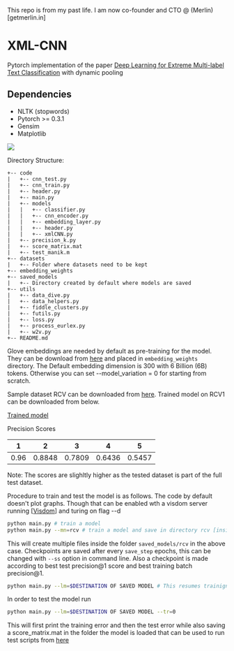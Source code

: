 This repo is from my past life. I am now co-founder and CTO @ (Merlin)[getmerlin.in]

# XML-CNN
  Pytorch implementation of the paper [Deep Learning for Extreme Multi-label Text Classification](http://nyc.lti.cs.cmu.edu/yiming/Publications/jliu-sigir17.pdf) with dynamic pooling

## Dependencies

* NLTK (stopwords)
* Pytorch >= 0.3.1
* Gensim
* Matplotlib

![](cnn.jpg)

Directory Structure:

```
+-- code
|   +-- cnn_test.py  
|   +-- cnn_train.py
|   +-- header.py
|   +-- main.py
|   +-- models
|   |   +-- classifier.py
|   |   +-- cnn_encoder.py
|   |   +-- embedding_layer.py
|   |   +-- header.py
|   |   +-- xmlCNN.py
|   +-- precision_k.py
|   +-- score_matrix.mat
|   +-- test_manik.m
+-- datasets
|   +-- Folder where datasets need to be kept
+-- embedding_weights
+-- saved_models
|   +-- Directory created by default where models are saved
+-- utils
|   +-- data_dive.py
|   +-- data_helpers.py
|   +-- fiddle_clusters.py
|   +-- futils.py
|   +-- loss.py
|   +-- process_eurlex.py
|   +-- w2v.py
+-- README.md
```
Glove embeddings are needed by default as pre-training for the model. They can be download from [here](https://nlp.stanford.edu/data/glove.6B.zip) and placed in ```embedding_weights``` directory. The Default embedding dimension is 300 with 6 Billion (6B) tokens. Otherwise you can set --model_variation = 0 for starting from scratch.

Sample dataset RCV can be downloaded from [here](http://cse.iitk.ac.in/users/siddsax/rcv.p). Trained model on RCV1 can be downloaded from below.

[Trained model](http://cse.iitk.ac.in/users/siddsax/rcvSaved.pt)

Precision Scores

| 1 | 2 | 3 | 4 | 5 | 
|---|---|---|---|---|
|0.96 | 0.8848 | 0.7809 | 0.6436 | 0.5457 |

Note: The scores are slighltly higher as the tested dataset is part of the full test dataset.

Procedure to train and test the model is as follows. The code by default doesn't plot graphs. Though that can be enabled wth a visdom server running [[Visdom](https://github.com/facebookresearch/visdom)] and turing on flag --d
```bash
python main.py # train a model
python main.py --mn=rcv # train a model and save in directory rcv [inside saved_models]
```
This will create multiple files inside the folder ```saved_models/rcv``` in the above case. Checkpoints are saved after every 
```save_step``` epochs, this can be changed with ``--ss`` option in command line. Also a checkpoint is made according to best test precision@1 score and best training batch precision@1.

```bash
python main.py --lm=$DESTINATION OF SAVED MODEL # This resumes trainign from the given checkpoint
```

In order to test the model run
```bash
python main.py --lm=$DESTINATION OF SAVED MODEL --tr=0 
```

This will first print the training error and then the test error while also saving a score_matrix.mat in the folder the model is loaded that can be used to run test scripts from [here](https://drive.google.com/open?id=0B3lPMIHmG6vGN0hSQjFJUHZ0YTg)
  
